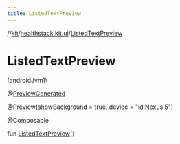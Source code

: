 ```yaml
---
title: ListedTextPreview
---
```

//[kit](../../index.html)/[healthstack.kit.ui](index.html)/[ListedTextPreview](-listed-text-preview.html)



# ListedTextPreview



[androidJvm]\




@[PreviewGenerated](../healthstack.kit.annotation/-preview-generated/index.html)



@Preview(showBackground = true, device = &quot;id:Nexus 5&quot;)



@Composable



fun [ListedTextPreview](-listed-text-preview.html)()




